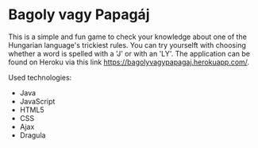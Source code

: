 # Bagoly vagy Papagáj

This is a simple and fun game to check your knowledge about one of the Hungarian language's trickiest rules. You can try yourselft with choosing whether a word is spelled with a 'J' or with an 'LY'.
The application can be found on Heroku via this link https://bagolyvagypapagaj.herokuapp.com/.

Used technologies:
- Java
- JavaScript
- HTML5
- CSS
- Ajax
- Dragula
